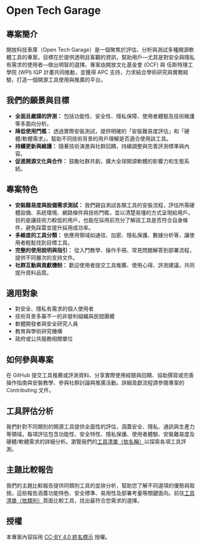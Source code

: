 # Open Tech Garage

## 專案簡介
開放科技車庫（Open Tech Garage）是一個聚焦於評估、分析與測試多種開源軟體工具的專案，目標在於提供透明且客觀的資訊，幫助用戶—尤其是對安全與隱私有需求的使用者—做出明智的選擇。專案由開放文化基金會 (OCF) 與 伍斯特理工學院 (WPI) IQP 計畫共同推動，並獲得 APC 支持，力求結合學術研究與實務經驗，打造一個開源工具使用與推廣的平台。

## 我們的願景與目標
*   **全面且嚴謹的評測：** 包括功能性、安全性、隱私保障、使用者體驗及技術維護等多面向分析。
*   **降低使用門檻：** 透過實際安裝測試，提供明確的「安裝難易度評估」和「硬體/軟體需求」，幫助不同技術背景的用戶理解是否適合使用該工具。
*   **持續更新與維護：** 隨著技術演進與社群回饋，持續調整與完善評測標準與內容。
*   **促進開源文化與合作：** 鼓勵社群共創，擴大全球開源軟體的影響力和生態系統。

## 專案特色
*   **安裝難易度與設備需求測試：** 我們親自測試各類工具的安裝流程，評估所需硬體設備、系統環境、網路條件與技術門檻，並以清楚易懂的方式呈現給用戶。目的是讓技術力較低的用戶，也能在採用前充分了解該工具是否符合自身條件，避免踩雷並提升採用成功率。
*   **多維度的工具分類：** 依應用領域如通信、加密、隱私保護、數據分析等，讓使用者輕鬆找到目標工具。
*   **完整的使用說明與指引：** 從入門教學、操作手冊、常見問題解答到部署流程，提供不同層次的支持文件。
*   **社群互動與貢獻機制：** 歡迎使用者提交工具推薦、使用心得、評測建議，共同提升資料品質。

## 適用對象
*   對安全、隱私有需求的個人使用者
*   技術背景多寡不一的非營利組織與民間團體
*   軟體開發者與安全研究人員
*   教育與學術研究機構
*   政府或公共服務相關單位

## 如何參與專案
在 GitHub 提交工具推薦或評測資料、分享實際使用經驗與回饋、協助撰寫或完善操作指南與安裝教學、參與社群討論與推廣活動。詳細貢獻流程請參閱專案的 Contributing 文件。

## 工具評估分析

我們針對不同類別的開源工具提供全面性的評估，涵蓋安全、隱私、通訊與生產力等領域。每項評估包含功能性、安全特性、隱私保護、使用者體驗、安裝難易度及硬體/軟體需求的詳細分析。瀏覽我們的[工具清單（依名稱）](toollist_byname.md)以探索各項工具評測。

## 主題比較報告

我們的主題比較報告提供同類別工具的並排分析，幫助您了解不同選項的優勢與取捨。這些報告涵蓋功能特色、安全標準、易用性及部署考量等關鍵面向。前往[工具清單（依類別）](toollist_category.md)頁面比較工具，找出最符合您需求的選擇。

## 授權
本專案內容採用 [CC-BY 4.0 姓名標示](https://creativecommons.org/licenses/by/4.0/deed.zh-hant) 授權。